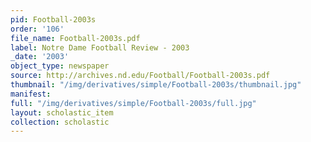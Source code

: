 ```yaml
---
pid: Football-2003s
order: '106'
file_name: Football-2003s.pdf
label: Notre Dame Football Review - 2003
_date: '2003'
object_type: newspaper
source: http://archives.nd.edu/Football/Football-2003s.pdf
thumbnail: "/img/derivatives/simple/Football-2003s/thumbnail.jpg"
manifest:
full: "/img/derivatives/simple/Football-2003s/full.jpg"
layout: scholastic_item
collection: scholastic
---
```

